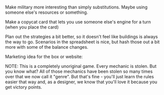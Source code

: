 Make military more interesting than simply substitutions. Maybe using someone else's resources or something.

Make a copycat card that lets you use someone else's engine for a turn (when you place the card)

Plan out the strategies a bit better, so it doesn't feel like buildings is always the way to go. Scenarios in the spreadsheet is nice, but hash those out a bit more with some of the balance changes.


Marketing idea for the box or website:

NOTE: This is a completely unoriginal game. Every mechanic is stolen. But you know what? All of those mechanics have been stolen so many times over that we now call it "genre". But that's fine - you'll just learn the rules easier that way and, as a designer, we know that you'll love it because you get victory points.
